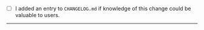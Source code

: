 - [ ] I added an entry to `CHANGELOG.md` if knowledge of this change could be valuable to users.
---
